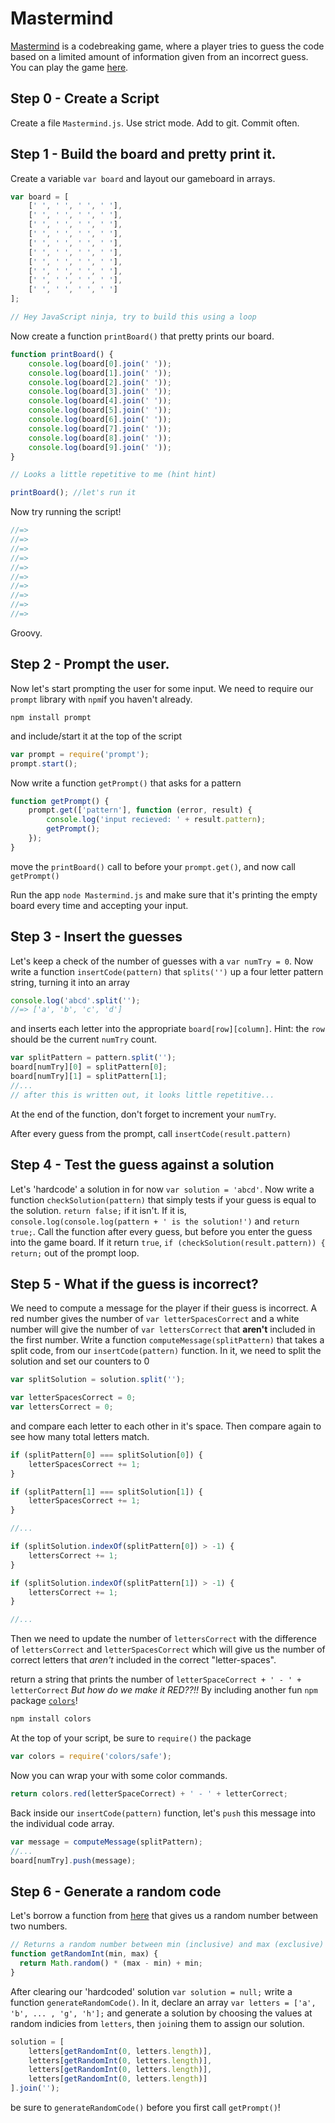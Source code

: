 # Mastermind
[Mastermind](https://en.wikipedia.org/wiki/Mastermind_(board_game)) is a codebreaking game, where a player tries to guess the code based on a limited amount of information given from an incorrect guess. You can play the game [here](http://www.web-games-online.com/mastermind/).

## Step 0 - Create a Script
Create a file `Mastermind.js`. Use strict mode. Add to git. Commit often.

## Step 1 - Build the board and pretty print it.
Create a variable `var board` and layout our gameboard in arrays.
```javascript
var board = [
    [' ', ' ', ' ', ' '],
    [' ', ' ', ' ', ' '],
    [' ', ' ', ' ', ' '],
    [' ', ' ', ' ', ' '],
    [' ', ' ', ' ', ' '],
    [' ', ' ', ' ', ' '],
    [' ', ' ', ' ', ' '],
    [' ', ' ', ' ', ' '],
    [' ', ' ', ' ', ' '],
    [' ', ' ', ' ', ' ']
];

// Hey JavaScript ninja, try to build this using a loop
```
Now create a function `printBoard()` that pretty prints our board.
```javascript
function printBoard() {
    console.log(board[0].join(' '));
    console.log(board[1].join(' '));
    console.log(board[2].join(' '));
    console.log(board[3].join(' '));
    console.log(board[4].join(' '));
    console.log(board[5].join(' '));
    console.log(board[6].join(' '));
    console.log(board[7].join(' '));
    console.log(board[8].join(' '));
    console.log(board[9].join(' '));
}

// Looks a little repetitive to me (hint hint)

printBoard(); //let's run it
```
Now try running the script!
```javascript
//=>
//=>
//=>
//=>
//=>
//=>
//=>
//=>
//=>
//=>
```
Groovy.

## Step 2 - Prompt the user.
Now let's start prompting the user for some input. We need to require our `prompt` library with `npm`if you haven't already.
```shell
npm install prompt
```
and include/start it at the top of the script
```javascript
var prompt = require('prompt');
prompt.start();
```
Now write a function `getPrompt()` that asks for a pattern
```javascript
function getPrompt() {
    prompt.get(['pattern'], function (error, result) {
        console.log('input recieved: ' + result.pattern);
        getPrompt();
    });
}
```

move the `printBoard()` call to before your `prompt.get()`, and now call `getPrompt()`

Run the app `node Mastermind.js` and make sure that it's printing the empty board every time and accepting your input.

## Step 3 - Insert the guesses
Let's keep a check of the number of guesses with a `var numTry = 0`. Now write a function `insertCode(pattern)` that `splits('')` up a four letter pattern string, turning it into an array
```javascript
console.log('abcd'.split('');
//=> ['a', 'b', 'c', 'd']
```
and inserts each letter into the appropriate `board[row][column]`. Hint: the `row` should be the current `numTry` count.
```javascript
var splitPattern = pattern.split('');
board[numTry][0] = splitPattern[0];
board[numTry][1] = splitPattern[1];
//...
// after this is written out, it looks little repetitive...
```
At the end of the function, don't forget to increment your `numTry`.

After every guess from the prompt, call `insertCode(result.pattern)`

## Step 4 - Test the guess against a solution
Let's 'hardcode' a solution in for now `var solution = 'abcd'`. Now write a function `checkSolution(pattern)` that simply tests if your guess is equal to the solution. `return false;` if it isn't. If it is, `console.log(console.log(pattern + ' is the solution!')` and `return true;`. Call the function after every guess, but before you enter the guess into the game board. If it return `true`, `if (checkSolution(result.pattern)) {` `return;` out of the prompt loop.

## Step 5 - What if the guess is incorrect?
We need to compute a message for the player if their guess is incorrect. A red number gives the number of `var letterSpacesCorrect` and a white number will give the number of `var lettersCorrect` that **aren't** included in the first number. Write a function `computeMessage(splitPattern)` that takes a split code, from our `insertCode(pattern)` function. In it, we need to split the solution and set our counters to 0
```javascript
var splitSolution = solution.split('');

var letterSpacesCorrect = 0;
var lettersCorrect = 0;
```

and compare each letter to each other in it's space. Then compare again to see how many total letters match.

```javascript
if (splitPattern[0] === splitSolution[0]) {
    letterSpacesCorrect += 1;
}

if (splitPattern[1] === splitSolution[1]) {
    letterSpacesCorrect += 1;
}

//...

if (splitSolution.indexOf(splitPattern[0]) > -1) {
    lettersCorrect += 1;
}

if (splitSolution.indexOf(splitPattern[1]) > -1) {
    lettersCorrect += 1;
}

//...
```

Then we need to update the number of `lettersCorrect` with the difference of `lettersCorrect` and `letterSpacesCorrect` which will give us the number of correct letters that *aren't* included in the correct "letter-spaces".

return a string that prints the number of `letterSpaceCorrect + ' - ' + letterCorrect`
*But how do we make it RED??!!*
By including another fun `npm` package [`colors`](https://www.npmjs.com/package/colors)!
```bash
npm install colors
```
At the top of your script, be sure to `require()` the package
```javascript
var colors = require('colors/safe');
```

Now you can wrap your with some color commands.
```javascript
return colors.red(letterSpaceCorrect) + ' - ' + letterCorrect;
```

Back inside our `insertCode(pattern)` function, let's `push` this message into the individual code array.
```javascript
var message = computeMessage(splitPattern);
//...
board[numTry].push(message);
```

## Step 6 - Generate a random code
Let's borrow a function from [here](https://developer.mozilla.org/en-US/docs/Web/JavaScript/Reference/Global_Objects/Math/random) that gives us a random number between two numbers.
```javascript
// Returns a random number between min (inclusive) and max (exclusive)
function getRandomInt(min, max) {
  return Math.random() * (max - min) + min;
}
```

After clearing our 'hardcoded' solution `var solution = null;` write a function `generateRandomCode()`. In it, declare an array `var letters = ['a', 'b', ... , 'g', 'h'];` and generate a solution by choosing the values at random indicies from `letters`, then `join`ing them to assign our solution.

```javascript
solution = [
    letters[getRandomInt(0, letters.length)],
    letters[getRandomInt(0, letters.length)],
    letters[getRandomInt(0, letters.length)],
    letters[getRandomInt(0, letters.length)]
].join('');
```

be sure to `generateRandomCode()` before you first call `getPrompt()`!
